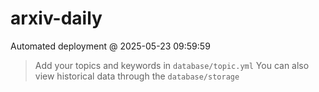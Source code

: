 # arxiv-daily
 Automated deployment @ 2025-05-23 09:59:59
> Add your topics and keywords in `database/topic.yml` 
> You can also view historical data through the `database/storage` 
